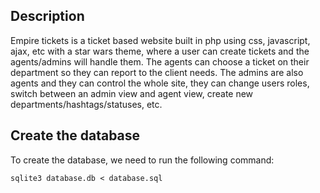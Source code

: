 ## Description

Empire tickets is a ticket based website built in php using css, javascript, ajax, etc with a star wars theme, where a user can create tickets and the agents/admins will handle them.
The agents can choose a ticket on their department so they can report to the client needs. The admins are also agents and they can control the whole site, they can change users 
roles, switch between an admin view and agent view, create new departments/hashtags/statuses, etc.

## Create the database 

To create the database, we need to run the following command:

    sqlite3 database.db < database.sql
